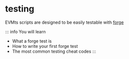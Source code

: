 # testing

EVMts scripts are designed to be easily testable with [forge](https://book.getfoundry.sh/reference/forge/forge-test)

::: info You will learn

- What a forge test is
- How to write your first forge test
- The most common testing cheat codes
  :::
